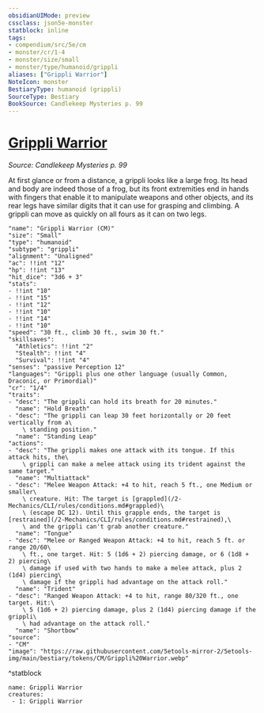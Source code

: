 ```yaml
---
obsidianUIMode: preview
cssclass: json5e-monster
statblock: inline
tags:
- compendium/src/5e/cm
- monster/cr/1-4
- monster/size/small
- monster/type/humanoid/grippli
aliases: ["Grippli Warrior"]
NoteIcon: monster
BestiaryType: humanoid (grippli)
SourceType: Bestiary
BookSource: Candlekeep Mysteries p. 99
---
```

# [Grippli Warrior](2-Mechanics/CLI/bestiary/humanoid/grippli-warrior-cm.md)
*Source: Candlekeep Mysteries p. 99*  

At first glance or from a distance, a grippli looks like a large frog. Its head and body are indeed those of a frog, but its front extremities end in hands with fingers that enable it to manipulate weapons and other objects, and its rear legs have similar digits that it can use for grasping and climbing. A grippli can move as quickly on all fours as it can on two legs.

```statblock
"name": "Grippli Warrior (CM)"
"size": "Small"
"type": "humanoid"
"subtype": "grippli"
"alignment": "Unaligned"
"ac": !!int "12"
"hp": !!int "13"
"hit_dice": "3d6 + 3"
"stats":
- !!int "10"
- !!int "15"
- !!int "12"
- !!int "10"
- !!int "14"
- !!int "10"
"speed": "30 ft., climb 30 ft., swim 30 ft."
"skillsaves":
  "Athletics": !!int "2"
  "Stealth": !!int "4"
  "Survival": !!int "4"
"senses": "passive Perception 12"
"languages": "Grippli plus one other language (usually Common, Draconic, or Primordial)"
"cr": "1/4"
"traits":
- "desc": "The grippli can hold its breath for 20 minutes."
  "name": "Hold Breath"
- "desc": "The grippli can leap 30 feet horizontally or 20 feet vertically from a\
    \ standing position."
  "name": "Standing Leap"
"actions":
- "desc": "The grippli makes one attack with its tongue. If this attack hits, the\
    \ grippli can make a melee attack using its trident against the same target."
  "name": "Multiattack"
- "desc": "Melee Weapon Attack: +4 to hit, reach 5 ft., one Medium or smaller\
    \ creature. Hit: The target is [grappled](/2-Mechanics/CLI/rules/conditions.md#grappled)\
    \ (escape DC 12). Until this grapple ends, the target is [restrained](/2-Mechanics/CLI/rules/conditions.md#restrained),\
    \ and the grippli can't grab another creature."
  "name": "Tongue"
- "desc": "Melee or Ranged Weapon Attack: +4 to hit, reach 5 ft. or range 20/60\
    \ ft., one target. Hit: 5 (1d6 + 2) piercing damage, or 6 (1d8 + 2) piercing\
    \ damage if used with two hands to make a melee attack, plus 2 (1d4) piercing\
    \ damage if the grippli had advantage on the attack roll."
  "name": "Trident"
- "desc": "Ranged Weapon Attack: +4 to hit, range 80/320 ft., one target. Hit:\
    \ 5 (1d6 + 2) piercing damage, plus 2 (1d4) piercing damage if the grippli\
    \ had advantage on the attack roll."
  "name": "Shortbow"
"source":
- "CM"
"image": "https://raw.githubusercontent.com/5etools-mirror-2/5etools-img/main/bestiary/tokens/CM/Grippli%20Warrior.webp"
```
^statblock

```encounter-table
name: Grippli Warrior
creatures:
 - 1: Grippli Warrior
```